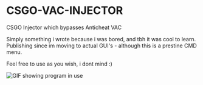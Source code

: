 # CSGO-VAC-INJECTOR
CSGO Injector which bypasses Anticheat VAC

Simply something i wrote because i was bored, and tbh it was cool to learn.
Publishing since im moving to actual GUI's - although this is a prestine CMD menu.

Feel free to use as you wish, i dont mind :)

![GIF showing program in use](https://media2.giphy.com/media/55hBFApWHEqJXcjdNC/giphy.gif?cid=790b7611fbed7d2b8af8056ee5dfeffc1cf0eaa3c16e7c93&rid=giphy.gif&ct=g)
